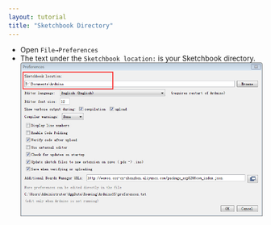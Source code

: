 ```yaml
---
layout: tutorial
title: "Sketchbook Directory"
---  
```


* Open `File→Preferences`
* The text under the `Sketchbook location:` is your Sketchbook directory.
![Sketchbook Directory](./images/sketchbook.jpg)